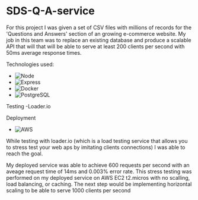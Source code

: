 # SDS-Q-A-service

For this project I was given a set of CSV files with millions of records for the 'Questions and Answers' section of an growing e-commerce website.
My job in this team was to replace an existing database and produce a scalable API that will that will be able to serve at least 200 clients per second with 50ms average response times.

Technologies used:

- ![Node](https://img.shields.io/badge/express.js%20-%23404d59.svg?&style=for-the-badge)
- ![Express](https://img.shields.io/badge/express.js%20-%23404d59.svg?&style=for-the-badge)
- ![Docker](https://img.shields.io/badge/docker%20-%230db7ed.svg?&style=for-the-badge&logo=docker&logoColor=white)
- ![PostgreSQL](https://img.shields.io/badge/PostgreSQL-%23316192.svg?&style=flat-square&logo=postgresql&logoColor=white)

Testing
-Loader.io

Deployment 
- ![AWS](https://img.shields.io/badge/AWS%20-%23FF9900.svg?&style=for-the-badge&logo=amazon-aws&logoColor=white)

While testing with loader.io (which is a load testing service that allows you to stress test your web aps by imitating clients connections) I was able to reach the goal.

My deployed service was able to achieve 600 requests per second with an aveage request time of 14ms and 0.003% error rate.
This stress testing was performed on my deployed service on AWS EC2 t2.micros with no scalling, load balancing, or caching.
The next step would be implementing horizontal scaling to be able to serve 1000 clients per second
